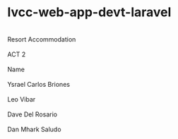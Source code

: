 # lvcc-web-app-devt-laravel

<br>Resort Accommodation</br>
<br>ACT 2</br>
<br>Name</br>
<br>Ysrael Carlos Briones</br>
<br>Leo Vibar</br>
<br>Dave Del Rosario</br>
<br>Dan Mhark Saludo</br>
